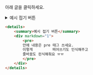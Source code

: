 아래 글을 클릭하세요.

<details>
    <summary>예시 접기 버튼</summary>
    <div markdown="1">
        <pre>
        안에 내용은 pre 태그 쓰세요.
        이렇게         띄어쓰기도 인식해주고
        줄바꿈도 읜식해줘요 ㅠㅠ
        </pre>
    </div> 
</details>




```html
<details>
    <summary>예시 접기 버튼</summary>
    <div markdown="1">
        <pre>
        안에 내용은 pre 태그 쓰세요.
        이렇게         띄어쓰기도 인식해주고
        줄바꿈도 읜식해줘요 ㅠㅠ
        </pre>
    </div> 
</details>
```


